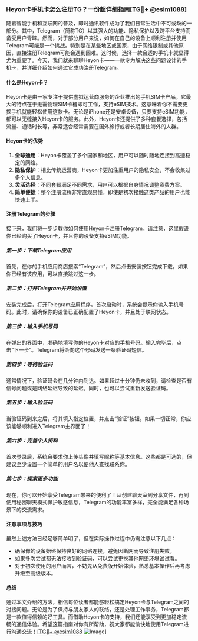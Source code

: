 ### Heyon卡手机卡怎么注册TG？一份超详细指南[[TG💪+ @esim1088](https://t.me/s/esim1088)]

随着智能手机和互联网的普及，即时通讯软件成为了我们日常生活中不可或缺的一部分。其中，Telegram（简称TG）以其强大的功能、隐私保护以及跨平台支持而备受用户青睐。然而，对于部分用户来说，如何在自己的设备上顺利注册并使用Telegram可能是一个挑战。特别是在某些地区或国家，由于网络限制或其他原因，直接注册Telegram可能会遇到困难。这时候，选择一款合适的手机卡就显得尤为重要了。今天，我们就来聊聊Heyon卡——一款专为解决这些问题设计的手机卡，并详细介绍如何通过它成功注册Telegram。

#### 什么是Heyon卡？

Heyon卡是由一家专注于提供虚拟运营商服务的企业推出的手机SIM卡产品。它最大的特点在于无需物理SIM卡槽即可工作，支持eSIM技术。这意味着你不需要更换手机就能轻松使用这款卡。无论是iPhone还是安卓设备，只要支持eSIM功能，都可以无缝接入Heyon卡的服务。此外，Heyon卡还提供了多种套餐选择，包括流量、通话时长等，非常适合经常需要在国外旅行或者长期居住海外的人群。

#### Heyon卡的优势

1. **全球通用**：Heyon卡覆盖了多个国家和地区，用户可以随时随地连接到高速稳定的网络。
2. **隐私保护**：相比传统运营商，Heyon卡更加注重用户的隐私安全，不会收集过多个人信息。
3. **灵活选择**：不同套餐满足不同需求，用户可以根据自身情况调整资费方案。
4. **简单便捷**：整个注册流程非常直观易懂，即使是初次接触这类产品的用户也能快速上手。

#### 注册Telegram的步骤

接下来，我们将一步步教你如何使用Heyon卡注册Telegram。请注意，这里假设你已经购买了Heyon卡，并且你的设备支持eSIM功能。

##### 第一步：下载Telegram应用
首先，在你的手机应用商店搜索“Telegram”，然后点击安装按钮完成下载。如果你已经有该应用，可以直接跳过这一步。

##### 第二步：打开Telegram并开始设置
安装完成后，打开Telegram应用程序。首次启动时，系统会提示你输入手机号码。此时，请确保你的设备已正确配置了Heyon卡，并且处于联网状态。

##### 第三步：输入手机号码
在弹出的界面中，准确地填写你的Heyon卡对应的手机号码。输入完毕后，点击“下一步”。Telegram将会向这个号码发送一条验证码短信。

##### 第四步：等待验证码
通常情况下，验证码会在几分钟内到达。如果超过十分钟仍未收到，请检查是否有信号问题或是网络延迟导致的延迟。同时，也可以尝试重新发送验证码。

##### 第五步：输入验证码
当验证码到来之后，将其填入指定位置，并点击“验证”按钮。如果一切正常，你应该能够顺利进入Telegram主界面了！

##### 第六步：完善个人资料
首次登录后，系统会要求你上传头像并填写昵称等基本信息。这些都是可选的，但建议至少设置一个简单的用户名以便他人查找联系你。

##### 第七步：探索更多功能
现在，你可以开始享受Telegram带来的便利了！从创建聊天室到分享文件，再到使用秘密聊天模式保护敏感信息，Telegram的功能丰富多样，完全能满足各种场景下的交流需求。

#### 注意事项与技巧

虽然上述方法已经足够简单明了，但在实际操作过程中仍需注意以下几点：

- 确保你的设备始终保持良好的网络连接，避免因断网而导致注册失败。
- 如果多次尝试都无法接收到验证码，可以尝试更换其他网络环境试试看。
- 对于初次使用的用户而言，不妨先从免费版开始体验，熟悉基本操作后再考虑升级至高级版本。

#### 总结

通过本文介绍的方法，相信每位读者都能够轻松搞定Heyon卡与Telegram之间的对接问题。无论是为了保持与朋友家人的联络，还是处理工作事务，Telegram都是一款值得信赖的好工具。而借助Heyon卡的支持，我们还能享受到更加稳定流畅的通信体验。希望这篇指南对你有所帮助，祝大家都能愉快地使用Telegram进行沟通交流！[[TG💪+ @esim1088](https://t.me/s/esim1088) ![Image](https://i.postimg.cc/4NQfJmqS/Snipaste-2025-05-13-00-14-12.png)]